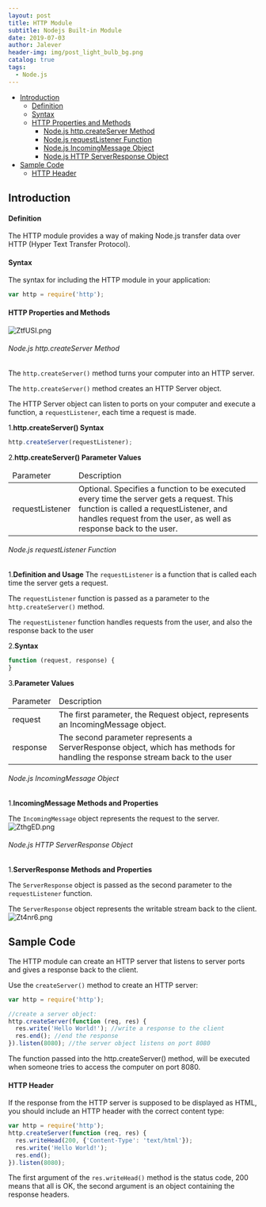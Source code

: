 ```yaml
---
layout: post
title: HTTP Module
subtitle: Nodejs Built-in Module
date: 2019-07-03
author: Jalever
header-img: img/post_light_bulb_bg.png
catalog: true
tags:
  - Node.js
---
```


- [Introduction](#introduction)
    - [Definition](#definition)
    - [Syntax](#syntax)
    - [HTTP Properties and Methods](#http-properties-and-methods)
        - [Node.js http.createServer Method](#nodejs-httpcreateserver-method)
        - [Node.js requestListener Function](#nodejs-requestlistener-function)
        - [Node.js IncomingMessage Object](#nodejs-incomingmessage-object)
        - [Node.js HTTP ServerResponse Object](#nodejs-http-serverresponse-object)
- [Sample Code](#sample-code)
    - [HTTP Header](#http-header)

## Introduction
#### Definition
The HTTP module provides a way of making Node.js transfer data over HTTP (Hyper Text Transfer Protocol).

#### Syntax
The syntax for including the HTTP module in your application:
```js
var http = require('http');
```

#### HTTP Properties and Methods
![ZtfUSI.png](https://s2.ax1x.com/2019/07/03/ZtfUSI.png)

###### Node.js http.createServer Method
The `http.createServer()` method turns your computer into an HTTP server.

The `http.createServer()` method creates an HTTP Server object.

The HTTP Server object can listen to ports on your computer and execute a function, a `requestListener`, each time a request is made.

1.<strong>http.createServer() Syntax</strong>
```js
http.createServer(requestListener);
```

2.<strong>http.createServer() Parameter Values</strong>
<table>
    <thead>
        <tr>
            <td>Parameter</td>
            <td>Description</td>
        </tr>
    </thead>
    <tbody>
        <tr>
            <td>requestListener</td>
            <td>Optional. Specifies a function to be executed every time the server gets a request. This function is called a requestListener, and handles request from the user, as well as response back to the user.</td>
        </tr>
    </tbody>
</table>

###### Node.js requestListener Function

1.<strong>Definition and Usage</strong>
The `requestListener` is a function that is called each time the server gets a request.

The `requestListener` function is passed as a parameter to the `http.createServer()` method.

The `requestListener` function handles requests from the user, and also the response back to the user

2.<strong>Syntax</strong>
```js
function (request, response) {
}
```

3.<strong>Parameter Values</strong>
<table>
    <thead>
        <tr>
            <td>Parameter</td>
            <td>Description</td>
        </tr>
    </thead>
    <tbody>
        <tr>
            <td>request</td>
            <td>The first parameter, the Request object, represents an IncomingMessage object.</td>
        </tr>
        <tr>
            <td>response</td>
            <td>The second parameter represents a ServerResponse object, which has methods for handling the response stream back to the user</td>
        </tr>
    </tbody>
</table>

###### Node.js IncomingMessage Object
1.<strong>IncomingMessage Methods and Properties</strong>

The `IncomingMessage` object represents the request to the server.
![ZthgED.png](https://s2.ax1x.com/2019/07/03/ZthgED.png)

###### Node.js HTTP ServerResponse Object
1.<strong>ServerResponse Methods and Properties</strong>

The `ServerResponse` object is passed as the second parameter to the `requestListener` function.

The `ServerResponse` object represents the writable stream back to the client.
![Zt4nr6.png](https://s2.ax1x.com/2019/07/03/Zt4nr6.png)

## Sample Code
The HTTP module can create an HTTP server that listens to server ports and gives a response back to the client.

Use the `createServer()` method to create an HTTP server:

```js
var http = require('http');

//create a server object:
http.createServer(function (req, res) {
  res.write('Hello World!'); //write a response to the client
  res.end(); //end the response
}).listen(8080); //the server object listens on port 8080
```

The function passed into the http.createServer() method, will be executed when someone tries to access the computer on port 8080.

#### HTTP Header
If the response from the HTTP server is supposed to be displayed as HTML, you should include an HTTP header with the correct content type:

```js
var http = require('http');
http.createServer(function (req, res) {
  res.writeHead(200, {'Content-Type': 'text/html'});
  res.write('Hello World!');
  res.end();
}).listen(8080);
```

The first argument of the `res.writeHead()` method is the status code, 200 means that all is OK, the second argument is an object containing the response headers.
